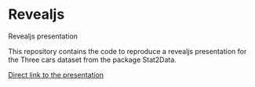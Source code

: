 # Revealjs
Revealjs presentation

This repository contains the code to reproduce a revealjs presentation for the Three cars dataset from the package Stat2Data.

[Direct link to the presentation](https://rafaelab1227.github.io/Revealjs/index.html#/)
